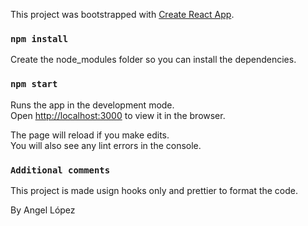 This project was bootstrapped with [Create React App](https://github.com/facebook/create-react-app).


### `npm install`

Create the node_modules folder so you can install the dependencies.

### `npm start`

Runs the app in the development mode.<br />
Open [http://localhost:3000](http://localhost:3000) to view it in the browser.

The page will reload if you make edits.<br />
You will also see any lint errors in the console.


### `Additional comments`

This project is made usign hooks only and prettier to format the code.

By Angel López

